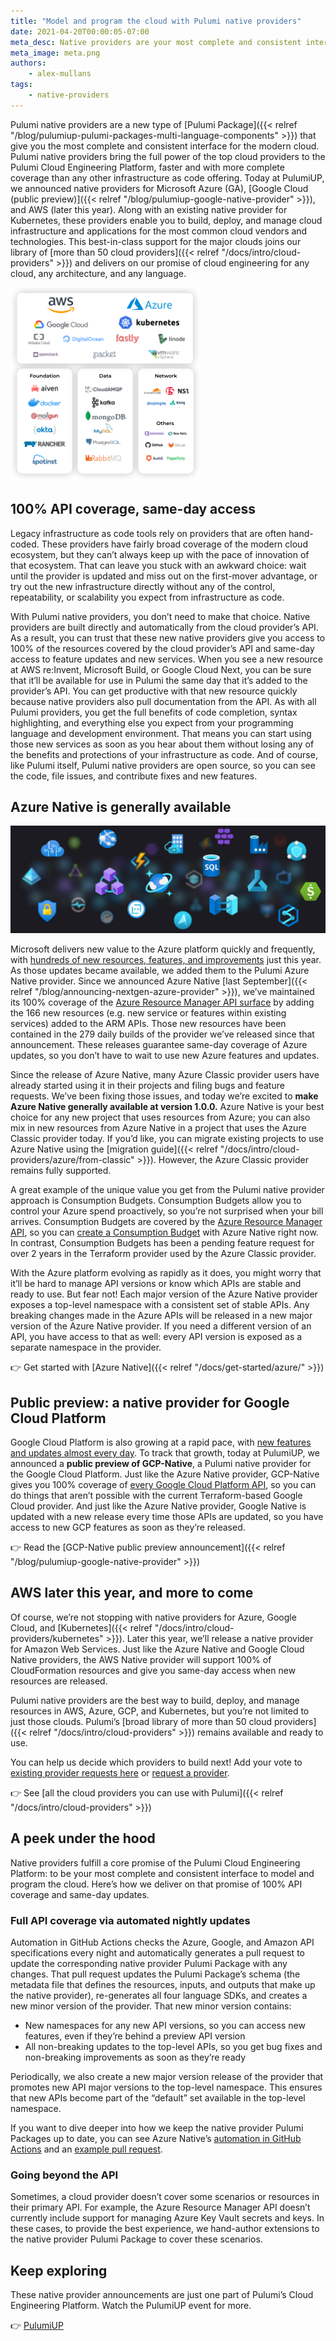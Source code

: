```yaml
---
title: "Model and program the cloud with Pulumi native providers"
date: 2021-04-20T00:00:05-07:00
meta_desc: Native providers are your most complete and consistent interface for the modern cloud
meta_image: meta.png
authors:
    - alex-mullans
tags:
    - native-providers
---
```


Pulumi native providers are a new type of [Pulumi Package]({{< relref "/blog/pulumiup-pulumi-packages-multi-language-components" >}}) that give you the most complete and consistent interface for the modern cloud. Pulumi native providers bring the full power of the top cloud providers to the Pulumi Cloud Engineering Platform, faster and with more complete coverage than any other infrastructure as code offering. Today at PulumiUP, we announced native providers for Microsoft Azure (GA), [Google Cloud (public preview)]({{< relref "/blog/pulumiup-google-native-provider" >}}), and AWS (later this year). Along with an existing native provider for Kubernetes, these providers enable you to build, deploy, and manage cloud infrastructure and applications for the most common cloud vendors and technologies. This best-in-class support for the major clouds joins our library of [more than 50 cloud providers]({{< relref "/docs/intro/cloud-providers" >}}) and delivers on our promise of cloud engineering for any cloud, any architecture, and any language.

<!--more-->

![Photo showing the more than 50 cloud providers supported by Pulumi](providers.png)

## 100% API coverage, same-day access

Legacy infrastructure as code tools rely on providers that are often hand-coded. These providers have fairly broad coverage of the modern cloud ecosystem, but they can’t always keep up with the pace of innovation of that ecosystem. That can leave you stuck with an awkward choice: wait until the provider is updated and miss out on the first-mover advantage, or try out the new infrastructure directly without any of the control, repeatability, or scalability you expect from infrastructure as code.

With Pulumi native providers, you don’t need to make that choice. Native providers are built directly and automatically from the cloud provider’s API. As a result, you can trust that these new native providers give you access to 100% of the resources covered by the cloud provider’s API and same-day access to feature updates and new services. When you see a new resource at AWS re:Invent, Microsoft Build, or Google Cloud Next, you can be sure that it’ll be available for use in Pulumi the same day that it’s added to the provider’s API. You can get productive with that new resource quickly because native providers also pull documentation from the API. As with all Pulumi providers, you get the full benefits of code completion, syntax highlighting, and everything else you expect from your programming language and development environment. That means you can start using those new services as soon as you hear about them without losing any of the benefits and protections of your infrastructure as code. And of course, like Pulumi itself, Pulumi native providers are open source, so you can see the code, file issues, and contribute fixes and new features.

## Azure Native is generally available

![Photo showing icons of various Microsoft Azure services](azure-hero.png)

Microsoft delivers new value to the Azure platform quickly and frequently, with [hundreds of new resources, features, and improvements](https://azure.microsoft.com/en-us/updates/) just this year. As those updates became available, we added them to the Pulumi Azure Native provider. Since we announced Azure Native [last September]({{< relref "/blog/announcing-nextgen-azure-provider" >}}), we’ve maintained its 100% coverage of the [Azure Resource Manager API surface](https://docs.microsoft.com/en-us/rest/api/azure/) by adding the 166 new resources (e.g. new service or features within existing services) added to the ARM APIs. Those new resources have been contained in the 279 daily builds of the provider we’ve released since that announcement. These releases guarantee same-day coverage of Azure updates, so you don’t have to wait to use new Azure features and updates.

Since the release of Azure Native, many Azure Classic provider users have already started using it in their projects and filing bugs and feature requests. We’ve been fixing those issues, and today we’re excited to ****make Azure Native generally available at version 1.0.0.**** Azure Native is your best choice for any new project that uses resources from Azure; you can also mix in new resources from Azure Native in a project that uses the Azure Classic provider today. If you’d like, you can migrate existing projects to use Azure Native using the [migration guide]({{< relref "/docs/intro/cloud-providers/azure/from-classic" >}}). However, the Azure Classic provider remains fully supported.

A great example of the unique value you get from the Pulumi native provider approach is Consumption Budgets. Consumption Budgets allow you to control your Azure spend proactively, so you’re not surprised when your bill arrives. Consumption Budgets are covered by the [Azure Resource Manager API](https://docs.microsoft.com/en-us/azure/cost-management-billing/manage/consumption-api-overview), so you can [create a Consumption Budget](https://www.pulumi.com/docs/reference/pkg/azure-native/consumption/budget/) with Azure Native right now. In contrast, Consumption Budgets has been a pending feature request for over 2 years in the Terraform provider used by the Azure Classic provider.

With the Azure platform evolving as rapidly as it does, you might worry that it’ll be hard to manage API versions or know which APIs are stable and ready to use. But fear not! Each major version of the Azure Native provider exposes a top-level namespace with a consistent set of stable APIs. Any breaking changes made in the Azure APIs will be released in a new major version of the Azure Native provider. If you need a different version of an API, you have access to that as well: every API version is exposed as a separate namespace in the provider.

👉 Get started with [Azure Native]({{< relref "/docs/get-started/azure/" >}})

## Public preview: a native provider for Google Cloud Platform

Google Cloud Platform is also growing at a rapid pace, with [new features and updates almost every day](https://cloud.google.com/blog/products/gcp). To track that growth, today at PulumiUP, we announced a **public preview of GCP-Native**, a Pulumi native provider for the Google Cloud Platform. Just like the Azure Native provider, GCP-Native gives you 100% coverage of [every Google Cloud Platform API](https://developers.google.com/discovery/), so you can do things that aren’t possible with the current Terraform-based Google Cloud provider<!--TODO add examples-->. And just like the Azure Native provider, Google Native is updated with a new release every time those APIs are updated, so you have access to new GCP features as soon as they’re released.

👉 Read the [GCP-Native public preview announcement]({{< relref "/blog/pulumiup-google-native-provider" >}})

## AWS later this year, and more to come

Of course, we’re not stopping with native providers for Azure, Google Cloud, and [Kubernetes]({{< relref "/docs/intro/cloud-providers/kubernetes" >}}). Later this year, we’ll release a native provider for Amazon Web Services. Just like the Azure Native and Google Cloud Native providers, the AWS Native provider will support 100% of CloudFormation resources and give you same-day access when new resources are released.

Pulumi native providers are the best way to build, deploy, and manage resources in AWS, Azure, GCP, and Kubernetes, but you’re not limited to just those clouds. Pulumi’s [broad library of more than 50 cloud providers]({{< relref "/docs/intro/cloud-providers" >}}) remains available and ready to use.

You can help us decide which providers to build next! Add your vote to [existing provider requests here](https://github.com/pulumi/pulumi/issues?q=is%3Aopen+is%3Aissue+label%3Aarea%2Fproviders+label%3Akind%2Fenhancement) or [request a provider](https://github.com/pulumi/pulumi/issues/new?assignees=&labels=kind%2Fenhancement,area%2Fproviders&template=1-feature-request.md).

👉 See [all the cloud providers you can use with Pulumi]({{< relref "/docs/intro/cloud-providers" >}})

## A peek under the hood

Native providers fulfill a core promise of the Pulumi Cloud Engineering Platform: to be your most complete and consistent interface to model and program the cloud. Here’s how we deliver on that promise of 100% API coverage and same-day updates.

### Full API coverage via automated nightly updates

Automation in GitHub Actions checks the Azure, Google, and Amazon API specifications every night and automatically generates a pull request to update the corresponding native provider Pulumi Package with any changes. That pull request updates the Pulumi Package’s schema (the metadata file that defines the resources, inputs, and outputs that make up the native provider), re-generates all four language SDKs, and creates a new minor version of the provider. That new minor version contains:

- New namespaces for any new API versions, so you can access new features, even if they’re behind a preview API version
- All non-breaking updates to the top-level APIs, so you get bug fixes and non-breaking improvements as soon as they’re ready

Periodically, we also create a new major version release of the provider that promotes new API major versions to the top-level namespace. This ensures that new APIs become part of the “default” set available in the top-level namespace.

If you want to dive deeper into how we keep the native provider Pulumi Packages up to date, you can see Azure Native’s [automation in GitHub Actions](https://github.com/pulumi/pulumi-azure-native/actions/workflows/nightly-sdk-generation.yml) and an [example pull request](https://github.com/pulumi/pulumi-azure-native/pull/728).

### Going beyond the API

Sometimes, a cloud provider doesn’t cover some scenarios or resources in their primary API. For example, the Azure Resource Manager API doesn’t currently include support for managing Azure Key Vault secrets and keys. In these cases, to provide the best experience, we hand-author extensions to the native provider Pulumi Package to cover these scenarios.

## Keep exploring

These native provider announcements are just one part of Pulumi’s Cloud Engineering Platform. Watch the PulumiUP event for more.

👉 [PulumiUP](https://www.pulumi.com/pulumi-up/)
